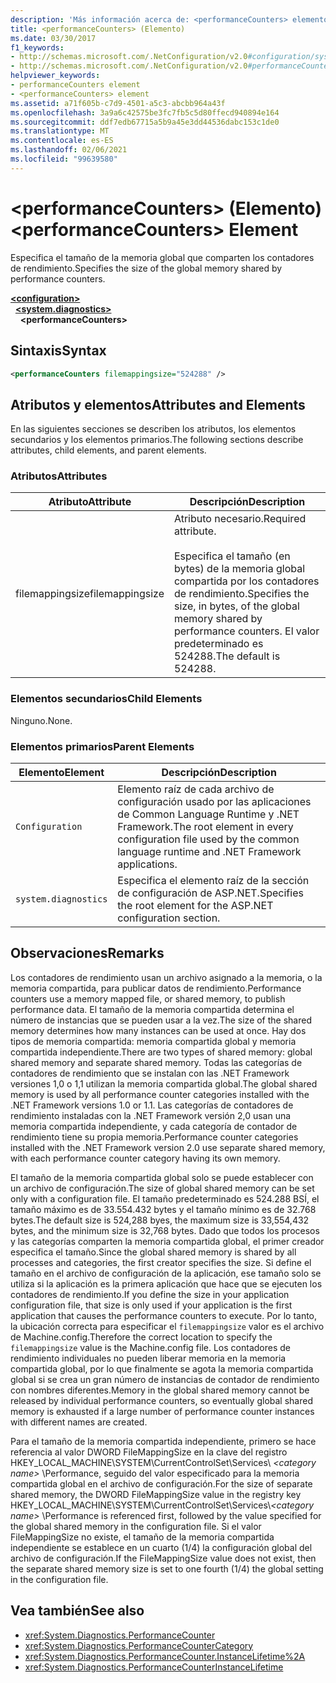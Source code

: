 ```yaml
---
description: 'Más información acerca de: <performanceCounters> elemento'
title: <performanceCounters> (Elemento)
ms.date: 03/30/2017
f1_keywords:
- http://schemas.microsoft.com/.NetConfiguration/v2.0#configuration/system.diagnostics/performanceCounters
- http://schemas.microsoft.com/.NetConfiguration/v2.0#performanceCounters
helpviewer_keywords:
- performanceCounters element
- <performanceCounters> element
ms.assetid: a71f605b-c7d9-4501-a5c3-abcbb964a43f
ms.openlocfilehash: 3a9a6c42575be3fc7fb5c5d80ffecd940894e164
ms.sourcegitcommit: ddf7edb67715a5b9a45e3dd44536dabc153c1de0
ms.translationtype: MT
ms.contentlocale: es-ES
ms.lasthandoff: 02/06/2021
ms.locfileid: "99639580"
---
```

# <a name="performancecounters-element"></a><span data-ttu-id="42412-103">\<performanceCounters> (Elemento)</span><span class="sxs-lookup"><span data-stu-id="42412-103">\<performanceCounters> Element</span></span>

<span data-ttu-id="42412-104">Especifica el tamaño de la memoria global que comparten los contadores de rendimiento.</span><span class="sxs-lookup"><span data-stu-id="42412-104">Specifies the size of the global memory shared by performance counters.</span></span>

[**\<configuration>**](../configuration-element.md)  
&nbsp;&nbsp;[**\<system.diagnostics>**](system-diagnostics-element.md)  
&nbsp;&nbsp;&nbsp;&nbsp;**\<performanceCounters>**  

## <a name="syntax"></a><span data-ttu-id="42412-105">Sintaxis</span><span class="sxs-lookup"><span data-stu-id="42412-105">Syntax</span></span>

```xml
<performanceCounters filemappingsize="524288" />
```

## <a name="attributes-and-elements"></a><span data-ttu-id="42412-106">Atributos y elementos</span><span class="sxs-lookup"><span data-stu-id="42412-106">Attributes and Elements</span></span>

<span data-ttu-id="42412-107">En las siguientes secciones se describen los atributos, los elementos secundarios y los elementos primarios.</span><span class="sxs-lookup"><span data-stu-id="42412-107">The following sections describe attributes, child elements, and parent elements.</span></span>

### <a name="attributes"></a><span data-ttu-id="42412-108">Atributos</span><span class="sxs-lookup"><span data-stu-id="42412-108">Attributes</span></span>

|<span data-ttu-id="42412-109">Atributo</span><span class="sxs-lookup"><span data-stu-id="42412-109">Attribute</span></span>|<span data-ttu-id="42412-110">Descripción</span><span class="sxs-lookup"><span data-stu-id="42412-110">Description</span></span>|
|---------------|-----------------|
|<span data-ttu-id="42412-111">filemappingsize</span><span class="sxs-lookup"><span data-stu-id="42412-111">filemappingsize</span></span>|<span data-ttu-id="42412-112">Atributo necesario.</span><span class="sxs-lookup"><span data-stu-id="42412-112">Required attribute.</span></span><br /><br /> <span data-ttu-id="42412-113">Especifica el tamaño (en bytes) de la memoria global compartida por los contadores de rendimiento.</span><span class="sxs-lookup"><span data-stu-id="42412-113">Specifies the size, in bytes, of the global memory shared by performance counters.</span></span> <span data-ttu-id="42412-114">El valor predeterminado es 524288.</span><span class="sxs-lookup"><span data-stu-id="42412-114">The default is 524288.</span></span>|

### <a name="child-elements"></a><span data-ttu-id="42412-115">Elementos secundarios</span><span class="sxs-lookup"><span data-stu-id="42412-115">Child Elements</span></span>

<span data-ttu-id="42412-116">Ninguno.</span><span class="sxs-lookup"><span data-stu-id="42412-116">None.</span></span>

### <a name="parent-elements"></a><span data-ttu-id="42412-117">Elementos primarios</span><span class="sxs-lookup"><span data-stu-id="42412-117">Parent Elements</span></span>

|<span data-ttu-id="42412-118">Elemento</span><span class="sxs-lookup"><span data-stu-id="42412-118">Element</span></span>|<span data-ttu-id="42412-119">Descripción</span><span class="sxs-lookup"><span data-stu-id="42412-119">Description</span></span>|
|-------------|-----------------|
|`Configuration`|<span data-ttu-id="42412-120">Elemento raíz de cada archivo de configuración usado por las aplicaciones de Common Language Runtime y .NET Framework.</span><span class="sxs-lookup"><span data-stu-id="42412-120">The root element in every configuration file used by the common language runtime and .NET Framework applications.</span></span>|
|`system.diagnostics`|<span data-ttu-id="42412-121">Especifica el elemento raíz de la sección de configuración de ASP.NET.</span><span class="sxs-lookup"><span data-stu-id="42412-121">Specifies the root element for the ASP.NET configuration section.</span></span>|

## <a name="remarks"></a><span data-ttu-id="42412-122">Observaciones</span><span class="sxs-lookup"><span data-stu-id="42412-122">Remarks</span></span>

<span data-ttu-id="42412-123">Los contadores de rendimiento usan un archivo asignado a la memoria, o la memoria compartida, para publicar datos de rendimiento.</span><span class="sxs-lookup"><span data-stu-id="42412-123">Performance counters use a memory mapped file, or shared memory, to publish performance data.</span></span>  <span data-ttu-id="42412-124">El tamaño de la memoria compartida determina el número de instancias que se pueden usar a la vez.</span><span class="sxs-lookup"><span data-stu-id="42412-124">The size of the shared memory determines how many instances can be used at once.</span></span>  <span data-ttu-id="42412-125">Hay dos tipos de memoria compartida: memoria compartida global y memoria compartida independiente.</span><span class="sxs-lookup"><span data-stu-id="42412-125">There are two types of shared memory: global shared memory and separate shared memory.</span></span>  <span data-ttu-id="42412-126">Todas las categorías de contadores de rendimiento que se instalan con las .NET Framework versiones 1,0 o 1,1 utilizan la memoria compartida global.</span><span class="sxs-lookup"><span data-stu-id="42412-126">The global shared memory is used by all performance counter categories installed with the .NET Framework versions 1.0 or 1.1.</span></span>  <span data-ttu-id="42412-127">Las categorías de contadores de rendimiento instaladas con la .NET Framework versión 2,0 usan una memoria compartida independiente, y cada categoría de contador de rendimiento tiene su propia memoria.</span><span class="sxs-lookup"><span data-stu-id="42412-127">Performance counter categories installed with the .NET Framework version 2.0 use separate shared memory, with each performance counter category having its own memory.</span></span>

<span data-ttu-id="42412-128">El tamaño de la memoria compartida global solo se puede establecer con un archivo de configuración.</span><span class="sxs-lookup"><span data-stu-id="42412-128">The size of global shared memory can be set only with a configuration file.</span></span>  <span data-ttu-id="42412-129">El tamaño predeterminado es 524.288 BSÍ, el tamaño máximo es de 33.554.432 bytes y el tamaño mínimo es de 32.768 bytes.</span><span class="sxs-lookup"><span data-stu-id="42412-129">The default size is 524,288 byes, the maximum size is 33,554,432 bytes, and the minimum size is 32,768 bytes.</span></span>  <span data-ttu-id="42412-130">Dado que todos los procesos y las categorías comparten la memoria compartida global, el primer creador especifica el tamaño.</span><span class="sxs-lookup"><span data-stu-id="42412-130">Since the global shared memory is shared by all processes and categories, the first creator specifies the size.</span></span>  <span data-ttu-id="42412-131">Si define el tamaño en el archivo de configuración de la aplicación, ese tamaño solo se utiliza si la aplicación es la primera aplicación que hace que se ejecuten los contadores de rendimiento.</span><span class="sxs-lookup"><span data-stu-id="42412-131">If you define the size in your application configuration file, that size is only used if your application is the first application that causes the performance counters to execute.</span></span>  <span data-ttu-id="42412-132">Por lo tanto, la ubicación correcta para especificar el `filemappingsize` valor es el archivo de Machine.config.</span><span class="sxs-lookup"><span data-stu-id="42412-132">Therefore the correct location to specify the `filemappingsize` value is the Machine.config file.</span></span>  <span data-ttu-id="42412-133">Los contadores de rendimiento individuales no pueden liberar memoria en la memoria compartida global, por lo que finalmente se agota la memoria compartida global si se crea un gran número de instancias de contador de rendimiento con nombres diferentes.</span><span class="sxs-lookup"><span data-stu-id="42412-133">Memory in the global shared memory cannot be released by individual performance counters, so eventually global shared memory is exhausted if a large number of performance counter instances with different names are created.</span></span>

<span data-ttu-id="42412-134">Para el tamaño de la memoria compartida independiente, primero se hace referencia al valor DWORD FileMappingSize en la clave del registro HKEY_LOCAL_MACHINE\SYSTEM\CurrentControlSet\Services\\ *\<category name>* \Performance, seguido del valor especificado para la memoria compartida global en el archivo de configuración.</span><span class="sxs-lookup"><span data-stu-id="42412-134">For the size of separate shared memory, the DWORD FileMappingSize value in the registry key HKEY_LOCAL_MACHINE\SYSTEM\CurrentControlSet\Services\\*\<category name>* \Performance is referenced first, followed by the value specified for the global shared memory in the configuration file.</span></span> <span data-ttu-id="42412-135">Si el valor FileMappingSize no existe, el tamaño de la memoria compartida independiente se establece en un cuarto (1/4) la configuración global del archivo de configuración.</span><span class="sxs-lookup"><span data-stu-id="42412-135">If the FileMappingSize value does not exist, then the separate shared memory size is set to one fourth (1/4) the global setting in the configuration file.</span></span>

## <a name="see-also"></a><span data-ttu-id="42412-136">Vea también</span><span class="sxs-lookup"><span data-stu-id="42412-136">See also</span></span>

- <xref:System.Diagnostics.PerformanceCounter>
- <xref:System.Diagnostics.PerformanceCounterCategory>
- <xref:System.Diagnostics.PerformanceCounter.InstanceLifetime%2A>
- <xref:System.Diagnostics.PerformanceCounterInstanceLifetime>
